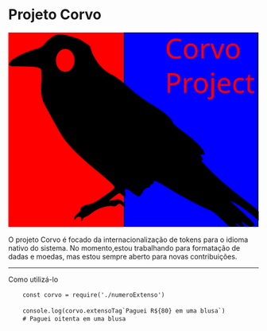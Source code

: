 # Projeto Corvo
![Projeto corvo](corvo.svg)

O projeto Corvo é focado da internacionalização de tokens para o idioma nativo do sistema. No momento,estou trabalhando para formatação de dadas e moedas, mas estou sempre aberto para novas contribuições.

---

Como utilizá-lo

```
    const corvo = require('./numeroExtenso')

    console.log(corvo.extensoTag`Paguei R${80} em uma blusa`) 
    # Paguei oitenta em uma blusa
```
